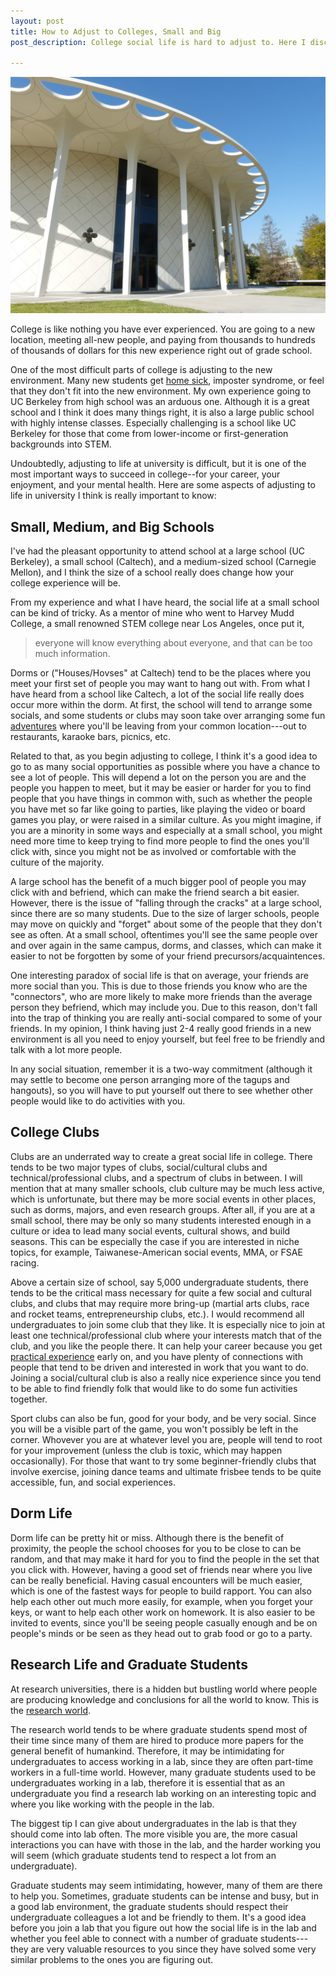 ```yaml
---
layout: post
title: How to Adjust to Colleges, Small and Big
post_description: College social life is hard to adjust to. Here I discuss school size, clubs, and dorm life, and how that relates to adjusting to social life in college. 

---
```


![Picture of Caltech's pretty Beckman Auditorium](/images/beckman-auditorium.jpg)

College is like nothing you have ever experienced. You are going to a new location, meeting all-new people, and paying from thousands to hundreds of thousands of dollars for this new experience right out of grade school. 

One of the most difficult parts of college is adjusting to the new environment. Many new students get [home sick](https://www.usnews.com/education/best-colleges/articles/how-to-handle-homesickness-in-college), imposter syndrome, or feel that they don't fit into the new environment. My own experience going to UC Berkeley from high school was an arduous one. Although it is a great school and I think it does many things right, it is also a large public school with highly intense classes. Especially challenging is a school like UC Berkeley for those that come from lower-income or first-generation backgrounds into STEM. 

Undoubtedly, adjusting to life at university is difficult, but it is one of the most important ways to succeed in college--for your career, your enjoyment, and your mental health. Here are some aspects of adjusting to life in university I think is really important to know:

## Small, Medium, and Big Schools

I've had the pleasant opportunity to attend school at a large school (UC Berkeley), a small school (Caltech), and a medium-sized school (Carnegie Mellon), and I think the size of a school really does change how your college experience will be. 

From my experience and what I have heard, the social life at a small school can be kind of tricky.
As a mentor of mine who went to Harvey Mudd College, a small renowned STEM college near Los Angeles, once put it,
> everyone will know everything about everyone, and that can be too much information.

Dorms or ("Houses/Hovses" at Caltech) tend to be the places where you meet your first set of people you may want to hang out with. From what I have heard from a school like Caltech, a lot of the social life really does occur more within the dorm. At first, the school will tend to arrange some socials, and some students or clubs may soon take over arranging some fun [adventures](https://classrooms.com/fun-activities-for-college-students/) where you'll be leaving from your common location---out to restaurants, karaoke bars, picnics, etc.

Related to that, as you begin adjusting to college, I think it's a good idea to go to as many social opportunities as possible where you have a chance to see a lot of people. This will depend a lot on the person you are and the people you happen to meet, but it may be easier or harder for you to find people that you have things in common with, such as whether the people you have met so far like going to parties, like playing the video or board games you play, or were raised in a similar culture. As you might imagine, if you are a minority in some ways and especially at a small school, you might need more time to keep trying to find more people to find the ones you'll click with, since you might not be as involved or comfortable with the culture of the majority. 

A large school has the benefit of a much bigger pool of people you may click with and befriend, which can make the friend search a bit easier. However, there is the issue of "falling through the cracks" at a large school, since there are so many students. Due to the size of larger schools, people may move on quickly and "forget" about some of the people that they don't see as often. At a small school, oftentimes you'll see the same people over and over again in the same campus, dorms, and classes, which can make it easier to not be forgotten by some of your friend precursors/acquaintences. 

One interesting paradox of social life is that on average, your friends are more social than you. This is due to those friends you know who are the "connectors", who are more likely to make more friends than the average person they befriend, which may include you. Due to this reason, don't fall into the trap of thinking you are really anti-social compared to some of your friends. In my opinion, I think having just 2-4 really good friends in a new environment is all you need to enjoy yourself, but feel free to be friendly and talk with a lot more people. 

In any social situation, remember it is a two-way commitment (although it may settle to become one person arranging more of the tagups and hangouts), so you will have to put yourself out there to see whether other people would like to do activities with you.

## College Clubs 

Clubs are an underrated way to create a great social life in college. There tends to be two major types of clubs, social/cultural clubs and technical/professional clubs, and a spectrum of clubs in between. I will mention that at many smaller schools, club culture may be much less active, which is unfortunate, but there may be more social events in other places, such as dorms, majors, and even research groups.  After all, if you are at a small school, there may be only so many students interested enough in a culture or idea to lead many social events, cultural shows, and build seasons. This can be especially the case if you are interested in niche topics, for example, Taiwanese-American social events, MMA, or FSAE racing. 

Above a certain size of school, say 5,000 undergraduate students, there tends to be the critical mass necessary for quite a few social and cultural clubs, and clubs that may require more bring-up (martial arts clubs, race and rocket teams, entrepreneurship clubs, etc.). 
I would recommend all undergraduates to join some club that they like. It is especially nice to join at least one technical/professional club where your interests match that of the club, and you like the people there. It can help your career because you get [practical experience](https://digitalcommons.georgiasouthern.edu/cgi/viewcontent.cgi?article=1774&context=honors-theses) early on, and you have plenty of connections with people that tend to be driven and interested in work that you want to do. Joining a social/cultural club is also a really nice experience since you tend to be able to find friendly folk that would like to do some fun activities together.

Sport clubs can also be fun, good for your body, and be very social. Since you will be a visible part of the game, you won't possibly be left in the corner. Whovever you are at whatever level you are, people will tend to root for your improvement (unless the club is toxic, which may happen occasionally). For those that want to try some beginner-friendly clubs that involve exercise, joining dance teams and ultimate frisbee tends to be quite accessible, fun, and social experiences. 

## Dorm Life

Dorm life can be pretty hit or miss. Although there is the benefit of proximity, the people the school chooses for you to be close to can be random, and that may make it hard for you to find the people in the set that you click with. However, having a good set of friends near where you live can be really beneficial. Having casual encounters will be much easier, which is one of the fastest ways for people to build rapport. You can also help each other out much more easily, for example, when you forget your keys, or want to help each other work on homework. It is also easier to be invited to events, since you'll be seeing people casually enough and be on people's minds or be seen as they head out to grab food or go to a party. 

## Research Life and Graduate Students

At research universities, there is a hidden but bustling world where people are producing knowledge and conclusions for all the world to know. This is the [research world](https://www.nature.com/articles/d41586-019-00871-x). 

The research world tends to be where graduate students spend most of their time since many of them are hired to produce more papers for the general benefit of humankind. Therefore, it may be intimidating for undergraduates to access working in a lab, since they are often part-time workers in a full-time world. However, many graduate students used to be undergraduates working in a lab, therefore it is essential that as an undergraduate you find a research lab working on an interesting topic and where you like working with the people in the lab. 

The biggest tip I can give about undergraduates in the lab is that they should come into lab often. The more visible you are, the more casual interactions you can have with those in the lab, and the harder working you will seem (which graduate students tend to respect a lot from an undergraduate). 

Graduate students may seem intimidating, however, many of them are there to help you. Sometimes, graduate students can be intense and busy, but in a good lab environment, the graduate students should respect their undergraduate colleagues a lot and be friendly to them. It's a good idea before you join a lab that you figure out how the social life is in the lab and whether you feel able to connect with a number of graduate students---they are very valuable resources to you since they have solved some very similar problems to the ones you are figuring out. 



